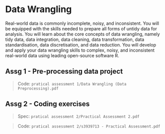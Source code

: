 # Data Wrangling

Real-world data is commonly incomplete, noisy, and inconsistent. You will be equipped with the skills needed to prepare all forms of untidy data for analysis. You will learn about the core concepts of data wrangling, namely tidy data, data integration, data cleaning, data transformation, data standardisation, data discretisation, and data reduction. You will develop and apply your data wrangling skills to complex, noisy, and inconsistent real-world data using leading open-source software R.

## Assg 1 - Pre-processing data project

> Code: `pratical assessment 1/Data Wrangling (Data Preprocessing).pdf`

## Assg 2 - Coding exercises

> Spec: `pratical assessment 2/Practical Assessment 2.pdf`

> Code: `pratical assessment 2/s3939713 - Practical Assessment.pdf`

